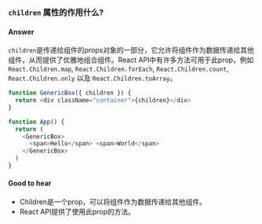 ### `children` 属性的作用什么?

#### Answer

`children`是传递给组件的props对象的一部分，它允许将组件作为数据传递给其他组件，从而提供了优雅地组合组件。React API中有许多方法可用于此prop，例如`React.Children.map`, `React.Children.forEach`, `React.Children.count`, `React.Children.only` 以及 `React.Children.toArray`。

```js
function GenericBox({ children }) {
  return <div className="container">{children}</div>
}

function App() {
  return (
    <GenericBox>
      <span>Hello</span> <span>World</span>
    </GenericBox>
  )
}
```

#### Good to hear

* Children是一个prop，可以将组件作为数据传递给其他组件。
* React API提供了使用此prop的方法。